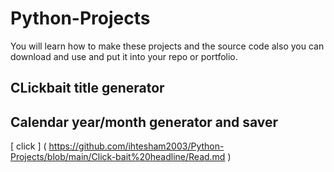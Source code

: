# Python-Projects

You will learn how to make these projects and the source code also you can download and use and put it into your repo or portfolio.
## CLickbait title generator
## Calendar year/month generator and saver

[ click ] ( https://github.com/ihtesham2003/Python-Projects/blob/main/Click-bait%20headline/Read.md )
 
